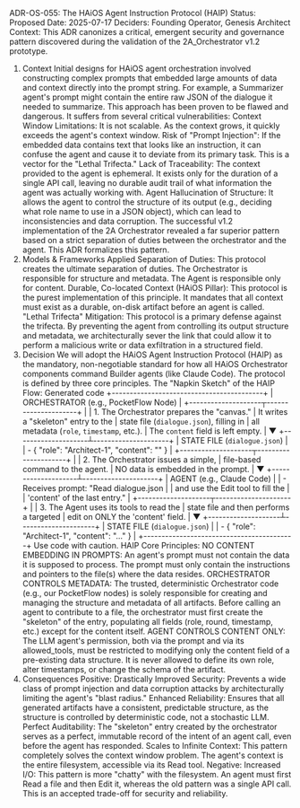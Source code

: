 ADR-OS-055: The HAiOS Agent Instruction Protocol (HAIP)
Status: Proposed
Date: 2025-07-17
Deciders: Founding Operator, Genesis Architect
Context: This ADR canonizes a critical, emergent security and governance pattern discovered during the validation of the 2A_Orchestrator v1.2 prototype.
1. Context
Initial designs for HAiOS agent orchestration involved constructing complex prompts that embedded large amounts of data and context directly into the prompt string. For example, a Summarizer agent's prompt might contain the entire raw JSON of the dialogue it needed to summarize.
This approach has been proven to be flawed and dangerous. It suffers from several critical vulnerabilities:
Context Window Limitations: It is not scalable. As the context grows, it quickly exceeds the agent's context window.
Risk of "Prompt Injection": If the embedded data contains text that looks like an instruction, it can confuse the agent and cause it to deviate from its primary task. This is a vector for the "Lethal Trifecta."
Lack of Traceability: The context provided to the agent is ephemeral. It exists only for the duration of a single API call, leaving no durable audit trail of what information the agent was actually working with.
Agent Hallucination of Structure: It allows the agent to control the structure of its output (e.g., deciding what role name to use in a JSON object), which can lead to inconsistencies and data corruption.
The successful v1.2 implementation of the 2A Orchestrator revealed a far superior pattern based on a strict separation of duties between the orchestrator and the agent. This ADR formalizes this pattern.
2. Models & Frameworks Applied
Separation of Duties: This protocol creates the ultimate separation of duties. The Orchestrator is responsible for structure and metadata. The Agent is responsible only for content.
Durable, Co-located Context (HAiOS Pillar): This protocol is the purest implementation of this principle. It mandates that all context must exist as a durable, on-disk artifact before an agent is called.
"Lethal Trifecta" Mitigation: This protocol is a primary defense against the trifecta. By preventing the agent from controlling its output structure and metadata, we architecturally sever the link that could allow it to perform a malicious write or data exfiltration in a structured field.
3. Decision
We will adopt the HAiOS Agent Instruction Protocol (HAIP) as the mandatory, non-negotiable standard for how all HAiOS Orchestrator components command Builder agents (like Claude Code).
The protocol is defined by three core principles.
The "Napkin Sketch" of the HAIP Flow:
Generated code
+------------------------------------------+
|      ORCHESTRATOR (e.g., PocketFlow Node)  |
+--------------------┬---------------------+
                     |
                     | 1. The Orchestrator prepares the "canvas."
                     |    It writes a "skeleton" entry to the
                     |    state file (`dialogue.json`), filling in
                     |    all metadata (`role`, `timestamp`, etc.).
                     |    The `content` field is left empty.
                     |
                     ▼
+--------------------┴---------------------+
|      STATE FILE (`dialogue.json`)        |
| - { "role": "Architect-1", "content": "" } |
+--------------------┬---------------------+
                     |
                     | 2. The Orchestrator issues a simple,
                     |    file-based command to the agent.
                     |    NO data is embedded in the prompt.
                     |
                     ▼
+--------------------┴---------------------+
|      AGENT (e.g., Claude Code)           |
|  - Receives prompt: "Read dialogue.json   |
|    and use the Edit tool to fill the      |
|    'content' of the last entry."          |
+--------------------┬---------------------+
                     |
                     | 3. The Agent uses its tools to read the
                     |    state file and then performs a targeted
                     |    edit on ONLY the 'content' field.
                     |
                     ▼
+--------------------┴---------------------+
|      STATE FILE (`dialogue.json`)        |
| - { "role": "Architect-1", "content": "..." } |
+------------------------------------------+
Use code with caution.
HAIP Core Principles:
NO CONTENT EMBEDDING IN PROMPTS: An agent's prompt must not contain the data it is supposed to process. The prompt must only contain the instructions and pointers to the file(s) where the data resides.
ORCHESTRATOR CONTROLS METADATA: The trusted, deterministic Orchestrator code (e.g., our PocketFlow nodes) is solely responsible for creating and managing the structure and metadata of all artifacts. Before calling an agent to contribute to a file, the orchestrator must first create the "skeleton" of the entry, populating all fields (role, round, timestamp, etc.) except for the content itself.
AGENT CONTROLS CONTENT ONLY: The LLM agent's permission, both via the prompt and via its allowed_tools, must be restricted to modifying only the content field of a pre-existing data structure. It is never allowed to define its own role, alter timestamps, or change the schema of the artifact.
4. Consequences
Positive:
Drastically Improved Security: Prevents a wide class of prompt injection and data corruption attacks by architecturally limiting the agent's "blast radius."
Enhanced Reliability: Ensures that all generated artifacts have a consistent, predictable structure, as the structure is controlled by deterministic code, not a stochastic LLM.
Perfect Auditability: The "skeleton" entry created by the orchestrator serves as a perfect, immutable record of the intent of an agent call, even before the agent has responded.
Scales to Infinite Context: This pattern completely solves the context window problem. The agent's context is the entire filesystem, accessible via its Read tool.
Negative:
Increased I/O: This pattern is more "chatty" with the filesystem. An agent must first Read a file and then Edit it, whereas the old pattern was a single API call. This is an accepted trade-off for security and reliability.
